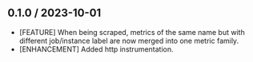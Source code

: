 ## 0.1.0 / 2023-10-01
* [FEATURE] When being scraped, metrics of the same name but with different job/instance label are now merged into one metric family.
* [ENHANCEMENT]	Added http instrumentation.

